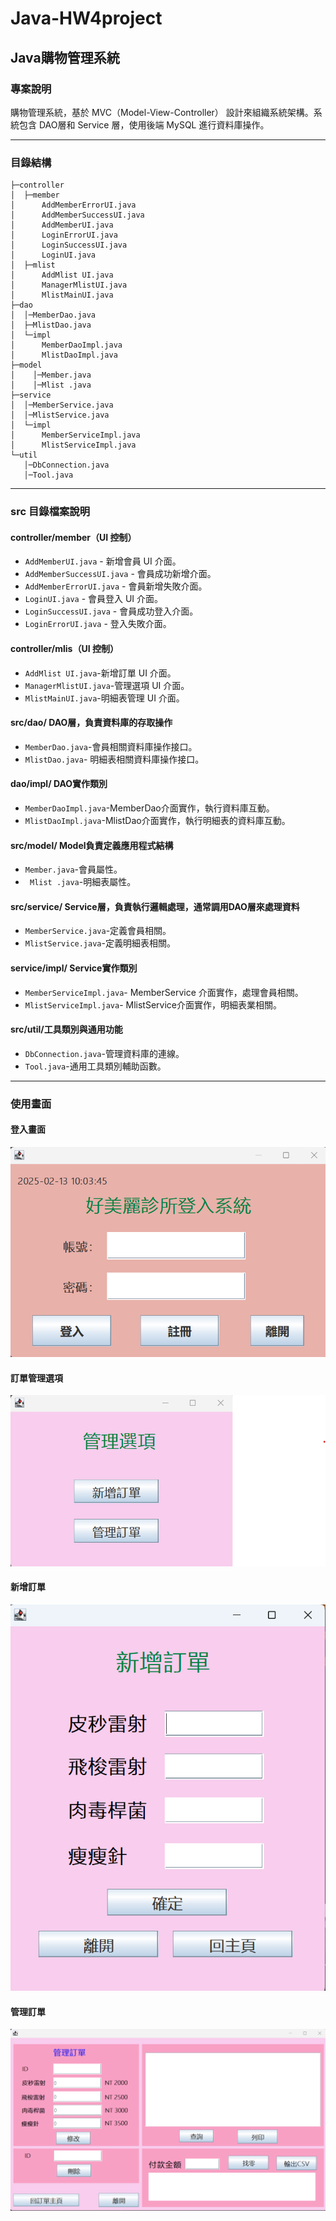 # Java-HW4project
## Java購物管理系統
### 專案說明
購物管理系統，基於 MVC（Model-View-Controller） 設計來組織系統架構。系統包含 DAO層和 Service 層，使用後端 MySQL 進行資料庫操作。 

---

### 目錄結構

```HW4/src
├─controller
│  ├─member
│      AddMemberErrorUI.java
│      AddMemberSuccessUI.java
│      AddMemberUI.java
│      LoginErrorUI.java
│      LoginSuccessUI.java
│      LoginUI.java
│  ├─mlist
│      AddMlist UI.java
│      ManagerMlistUI.java
│      MlistMainUI.java
├─dao
│  │─MemberDao.java
│  ├─MlistDao.java
│  └─impl
│      MemberDaoImpl.java
│      MlistDaoImpl.java
├─model
│    │─Member.java
│    │─Mlist .java
├─service
│  │─MemberService.java
│  │─MlistService.java
│  └─impl
│      MemberServiceImpl.java
│      MlistServiceImpl.java
└─util
   │─DbConnection.java
   │─Tool.java
```
---
### src 目錄檔案說明
#### **controller/member**（UI 控制）
- `AddMemberUI.java` - 新增會員 UI 介面。
- `AddMemberSuccessUI.java` - 會員成功新增介面。
- `AddMemberErrorUI.java` - 會員新增失敗介面。
- `LoginUI.java` - 會員登入 UI 介面。
- `LoginSuccessUI.java` - 會員成功登入介面。
- `LoginErrorUI.java` - 登入失敗介面。

#### **controller/mlis**（UI 控制）
- `AddMlist UI.java`-新增訂單 UI 介面。
- `ManagerMlistUI.java`-管理選項 UI 介面。
- `MlistMainUI.java`-明細表管理 UI 介面。

#### src/dao/ DAO層，負責資料庫的存取操作
- `MemberDao.java`-會員相關資料庫操作接口。
- `MlistDao.java`- 明細表相關資料庫操作接口。

#### dao/impl/ DAO實作類別
- `MemberDaoImpl.java`-MemberDao介面實作，執行資料庫互動。
- `MlistDaoImpl.java`-MlistDao介面實作，執行明細表的資料庫互動。

#### src/model/ Model負責定義應用程式結構
- ` Member.java `-會員屬性。
- ` Mlist .java`-明細表屬性。

#### src/service/ Service層，負責執行邏輯處理，通常調用DAO層來處理資料
- ` MemberService.java `-定義會員相關。
- ` MlistService.java `-定義明細表相關。

#### service/impl/ Service實作類別
- `MemberServiceImpl.java`- MemberService 介面實作，處理會員相關。
- `MlistServiceImpl.java`- MlistService介面實作，明細表業相關。

#### src/util/工具類別與通用功能
- ` DbConnection.java `-管理資料庫的連線。
- ` Tool.java `-通用工具類別輔助函數。
---
### 使用畫面

#### 登入畫面
![登入畫面](https://raw.githubusercontent.com/ss11531/Java-HW4project/main/photo/login.png)

#### 訂單管理選項
![訂單管理選項](https://raw.githubusercontent.com/ss11531/Java-HW4project/main/photo/mlistMain.png)

#### 新增訂單
![新增訂單](https://raw.githubusercontent.com/ss11531/Java-HW4project/main/photo/addMlist.png)

#### 管理訂單
![管理訂單](https://raw.githubusercontent.com/ss11531/Java-HW4project/main/photo/managerMlist.png)
